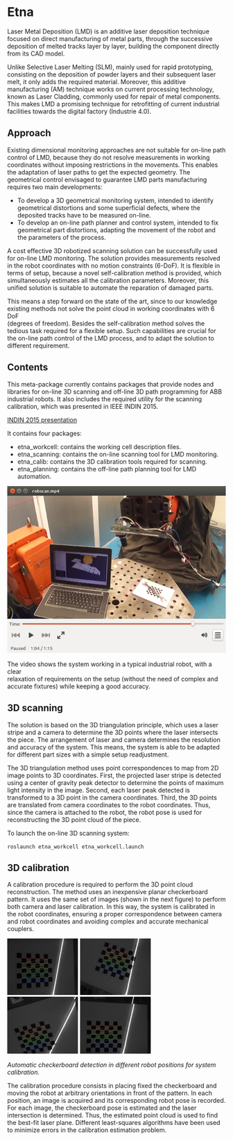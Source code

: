 # Etna

Laser Metal Deposition (LMD) is an additive laser deposition technique focused
on direct manufacturing of metal parts, through the successive deposition of
melted tracks layer by layer, building the component directly from its CAD
model.

Unlike Selective Laser Melting (SLM), mainly used for rapid prototyping,
consisting on the deposition of powder layers and their subsequent laser melt,
it only adds the required material. Moreover, this additive manufacturing (AM)
technique works on current processing technology, known as Laser Cladding,
commonly used for repair of metal components. This makes LMD a promising
technique for retrofitting of current industrial facilities towards the digital
factory (Industrie 4.0).

## Approach

Existing dimensional monitoring approaches are not suitable for on-line path
control of LMD, because they do not resolve measurements in working coordinates
without imposing restrictions in the movements. This enables the adaptation of
laser paths to get the expected geometry. The geometrical control envisaged to
guarantee LMD parts manufacturing requires two main developments:

- To develop a 3D geometrical monitoring system, intended to identify
geometrical distortions and some superficial defects, where the deposited
tracks have to be measured on-line.
- To develop an on-line path planner and control system, intended to fix
geometrical part distortions, adapting the movement of the robot and the
parameters of the process.

A cost effective 3D robotized scanning solution can be successfully used for
on-line LMD monitoring. The solution provides measurements resolved in the
robot coordinates with no motion constraints (6-DoF). It is flexible in terms
of setup, because a novel self-calibration method is provided, which
simultaneously estimates all the calibration parameters. Moreover, this unified solution is suitable to automate the reparation of damaged parts.

This means a step forward on the state of the art, since to our knowledge
existing methods not solve the point cloud in working coordinates with 6 DoF  
(degrees of freedom). Besides the self-calibration method solves the tedious
task required for a flexible setup. Such capabilities are crucial for  the
on-line path control of the LMD process, and to adapt the solution to
different requirement.

## Contents

This meta-package currently contains packages that provide nodes and libraries for
on-line 3D scanning and off-line 3D path programming for ABB industrial robots. It
also includes the required utility for the scanning calibration, which was presented
 in IEEE INDIN 2015.

[INDIN 2015 presentation](./etna_scanning/doc/RobEyeEtna.pdf)

It contains four packages:
- etna_workcell: contains the working cell description files.
- etna_scanning: contains the on-line scanning tool for LMD monitoring.
- etna_calib: contains the 3D calibration tools required for scanning.
- etna_planning: contains the off-line path planning tool for LMD automation.

[![Robscan Video](./etna_scanning/media/robscan.png)](./etna_scanning/media/robscan.mp4)

The video shows the system working in a typical industrial robot, with a clear  
relaxation of requirements on the setup (without the need of complex and
accurate fixtures) while keeping a good accuracy.

## 3D scanning

The solution is based on the 3D triangulation principle, which uses a laser stripe
and a camera to determine the 3D points where the laser intersects the piece. The
arrangement of laser and camera determines the resolution and accuracy of the system.
This means, the system is able to be adapted for different part sizes with a simple
setup readjustment.

The 3D triangulation method uses point correspondences to map from 2D image points
to 3D coordinates. First, the projected laser stripe is detected using a center of
gravity peak detector to determine the points of maximum light intensity in the
image. Second, each laser peak detected is transformed to a 3D point in the camera
coordinates. Third, the 3D points are translated from camera coordinates to the
robot coordinates. Thus, since the camera is attached to the robot, the robot pose
is used for reconstructing the 3D point cloud of the piece.

To launch the on-line 3D scanning system:

```
roslaunch etna_workcell etna_workcell.launch
```

## 3D calibration

A calibration procedure is required to perform the 3D point cloud reconstruction.
The method uses an inexpensive planar checkerboard pattern. It uses the same set
of images (shown in the next figure) to perform both camera and laser calibration.
In this way, the system is calibrated in the robot coordinates, ensuring a proper
correspondence between camera and robot coordinates and avoiding complex and
accurate mechanical couplers.

![Checkerboard in different robot positions](./etna_calib/media/checkerboards.jpg)

*Automatic checkerboard detection in different robot positions for system calibration.*

The calibration procedure consists in placing fixed the checkerboard and moving the
robot at arbitrary orientations in front of the pattern. In each position, an image
is acquired and its corresponding robot pose is recorded. For each image, the
checkerboard pose is estimated and the laser intersection is determined. Thus, the
estimated point cloud is used to find the best-fit laser plane. Different least-squares algorithms have been used to minimize errors in the calibration
estimation problem.
